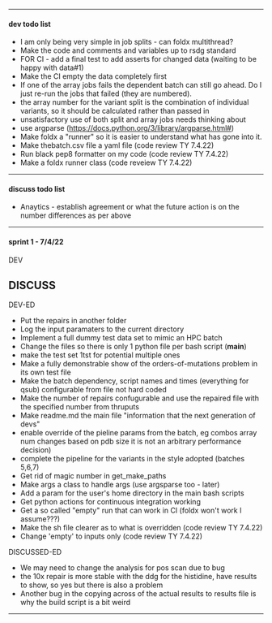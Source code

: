 ---------------------------------------------------------------------------
#### dev todo list
- I am only being very simple in job splits - can foldx multithread?
- Make the code and comments and variables up to rsdg standard
- FOR CI - add a final test to add asserts for changed data (waiting to be happy with data#1)
- Make the CI empty the data completely first
- If one of the array jobs fails the dependent batch can still go ahead. Do I just re-run the jobs that failed (they are numbered).
- the array number for the variant split is the combination of individual variants, so it should be calculated rather than passed in
- unsatisfactory use of both split and array jobs needs thinking about
- use argparse (https://docs.python.org/3/library/argparse.html#)
- Make foldx a "runner" so it is easier to understand what has gone into it.
- Make thebatch.csv file a yaml file (code review TY 7.4.22)
- Run black pep8 formatter on my code (code review TY 7.4.22)
- Make a foldx runner class (code reveiew TY 7.4.22)
---------------------------------------------------------------------------
#### discuss todo list 
- Anaytics - establish agreement or what the future action is on the number differences as per above
---------------------------------------------------------------------------
#### sprint 1 - 7/4/22
DEV


DISCUSS
- 

DEV-ED
- Put the repairs in another folder
- Log the input paramaters to the current directory
- Implement a full dummy test data set to mimic an HPC batch
- Change the files so there is only 1 python file per bash script (__main__)
- make the test set 1tst for potential multiple ones
- Make a fully demonstrable show of the orders-of-mutations problem in its own test file
- Make the batch dependency, script names and times (everything for qsub) configurable from file not hard coded
- Make the number of repairs confugurable and use the repaired file with the specified number from thruputs
- Make readme.md the main file "information that the next generation of devs"
- enable override of the pieline params from the batch, eg combos array num changes based on pdb size it is not an arbitrary 
performance decision)
- complete the pipeline for the variants in the style adopted (batches 5,6,7)
- Get rid of magic number in get_make_paths
- Make args a class to handle args (use argsparse too - later)
- Add a param for the user's home directory in the main bash scripts
- Get python actions for continuous integration working
- Get a so called "empty" run that can work in CI (foldx won't work I assume???)
- Make the sh file clearer as to what is overridden (code review TY 7.4.22)
- Change 'empty' to inputs only (code review TY 7.4.22)

DISCUSSED-ED
- We may need to change the analysis for pos scan due to bug
- the 10x repair is more stable with the ddg for the histidine, have results to show, so yes but there is also a problem
- Another bug in the copying across of the actual results to results file is why the build script is a bit weird
---------------------------------------------------------------------------
